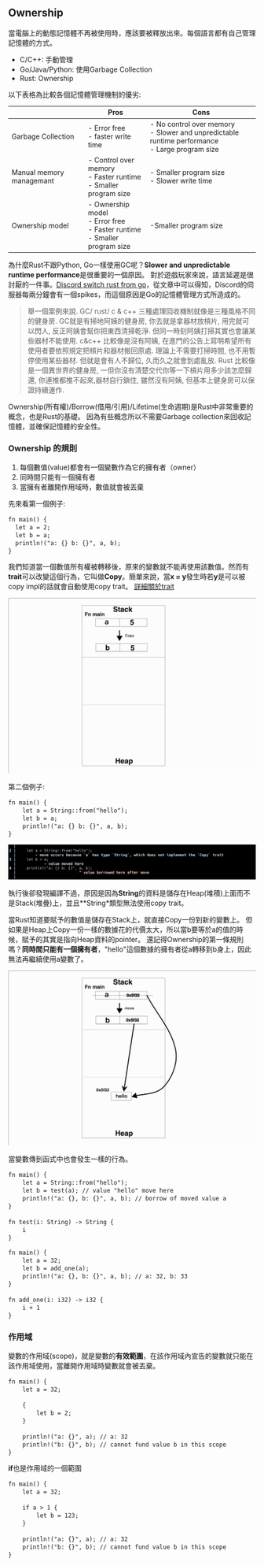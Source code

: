 ## Ownership

當電腦上的動態記憶體不再被使用時，應該要被釋放出來。每個語言都有自己管理記憶體的方式。
- C/C++: 手動管理
- Go/Java/Python: 使用Garbage Collection
- Rust: Ownership

以下表格為比較各個記憶體管理機制的優劣:

| | Pros | Cons |
| ----------- | ----------- | ------ |
| Garbage Collection | - Error free <br> - faster write time <br> | - No control over memory <br> - Slower and unpredictable runtime performance <br> - Large program size|
| Manual memory managemant| - Control over memory <br> - Faster runtime <br> - Smaller program size | - Smaller program size <br> - Slower write time|
| Ownership model | - Ownership model <br> - Error free <br> - Faster runtime <br> - Smaller program size | -Smaller program size |


為什麼Rust不跟Python, Go一樣使用GC呢？**Slower and unpredictable runtime performance**是很重要的一個原因。
對於遊戲玩家來說，語言延遲是很討厭的一件事。[Discord switch rust from go](https://discord.com/blog/why-discord-is-switching-from-go-to-rust)，從文章中可以得知，Discord的伺服器每兩分鐘會有一個spikes，而這個原因是Go的記憶體管理方式所造成的。

> 舉一個案例來說. GC/ rust/ c & c++ 三種處理回收機制就像是三種風格不同的健身房. GC就是有掃地阿姨的健身房, 你去就是拿器材放槓片, 用完就可以閃人, 反正阿姨會幫你把東西清掃乾淨. 但同一時刻阿姨打掃其實也會讓某些器材不能使用. c&c++ 比較像是沒有阿姨, 在進門的公告上寫明希望所有使用者要依照規定把槓片和器材搬回原處. 理論上不需要打掃時間, 也不用暫停使用某些器材. 但就是會有人不歸位, 久而久之就會到處亂放. Rust 比較像是一個異世界的健身房, 一但你沒有清楚交代你等一下槓片用多少該怎麼歸還, 你連推都推不起來,器材自行鎖住, 雖然沒有阿姨, 但基本上健身房可以保證持續運作.


Ownership(所有權)/Borrow(借用/引用)/Lifetime(生命週期)是Rust中非常重要的概念，也是Rust的基礎。
因為有些概念所以不需要Garbage collection來回收記憶體，並確保記憶體的安全性。

### Ownership 的規則
1. 每個數值(value)都會有一個變數作為它的擁有者（owner）
2. 同時間只能有一個擁有者
3. 當擁有者離開作用域時，數值就會被丟棄

先來看第一個例子:
```
fn main() {
  let a = 2;
  let b = a;
  println!("a: {} b: {}", a, b);
}
```
我們知道當一個數值所有權被轉移後，原來的變數就不能再使用該數值。然而有**trait**可以改變這個行為，它叫做**Copy**。簡單來說，當**x = y**發生時若**y**是可以被copy impl的話就會自動使用copy trait。
[詳細關於trait](https://doc.rust-lang.org/std/marker/trait.Copy.html)

![ownership-2](./images/ownership/ownership-2.jpeg)

第二個例子:
```
fn main() {
    let a = String::from("hello");
    let b = a;
    println!("a: {} b: {}", a, b);
}
```
![ownership-1](./images/ownership/ownership-1.png)

執行後卻發現編譯不過，原因是因為**String**的資料是儲存在Heap(堆積)上面而不是Stack(堆疊)上，並且**String*類型無法使用copy trait。

當Rust知道要賦予的數值是儲存在Stack上，就直接Copy一份到新的變數上。
但如果是Heap上Copy一份一樣的數據花的代價太大，所以當b要等於a的值的時候，賦予的其實是指向Heap資料的pointer。
還記得Ownership的第一條規則嗎？**同時間只能有一個擁有者**，"hello"這個數據的擁有者從a轉移到b身上，因此無法再繼續使用a變數了。

![ownership-3](./images/ownership/ownership-3.jpeg)


當變數傳到函式中也會發生一樣的行為。
```
fn main() {
    let a = String::from("hello");
    let b = test(a); // value "hello" move here
    println!("a: {}, b: {}", a, b); // borrow of moved value a
}

fn test(i: String) -> String {
    i
}
```

```
fn main() {
    let a = 32;
    let b = add_one(a);
    println!("a: {}, b: {}", a, b); // a: 32, b: 33
}

fn add_one(i: i32) -> i32 {
    i + 1
}
```

### 作用域
變數的作用域(scope)，就是變數的**有效範圍**，在該作用域內宣告的變數就只能在該作用域使用，當離開作用域時變數就會被丟棄。

```
fn main() {
    let a = 32;

    {
        let b = 2;
    }

    println!("a: {}", a); // a: 32
    println!("b: {}", b); // cannot fund value b in this scope
}
```

**if**也是作用域的一個範圍
```
fn main() {
    let a = 32;

    if a > 1 {
        let b = 123;       
    }

    println!("a: {}", a); // a: 32
    println!("b: {}", b); // cannot fund value b in this scope
}
```

